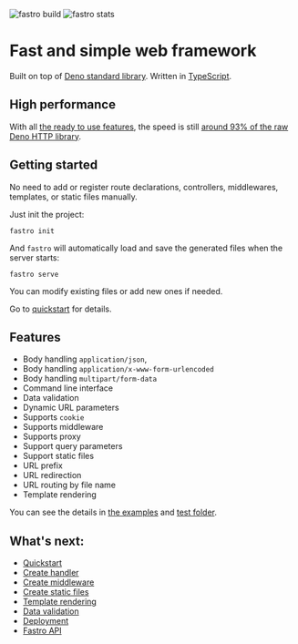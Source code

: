 ![][build] ![][stats]

# Fast and simple web framework
Built on top of [Deno standard library](https://deno.land/std@0.74.0). Written in [TypeScript](https://www.typescriptlang.org/). 

## High performance

With all [the ready to use features](#features), the speed is still [around 93% of the raw Deno HTTP library](docs/perfomance.md).

## Getting started
No need to add or register route declarations, controllers, middlewares, templates, or static files manually. 

Just init the project:
```
fastro init
```
And `fastro` will automatically load and save the generated files when the server starts:
```
fastro serve
```
You can modify existing files or add new ones if needed.

Go to [quickstart](docs/quickstart.md) for details.

## Features
- Body handling `application/json`, 
- Body handling `application/x-www-form-urlencoded`
- Body handling `multipart/form-data`
- Command line interface
- Data validation
- Dynamic URL parameters
- Supports `cookie`
- Supports middleware
- Supports proxy
- Support query parameters
- Support static files
- URL prefix
- URL redirection
- URL routing by file name
- Template rendering

You can see the details in [the examples](https://github.com/fastrodev/fastro/blob/master/services) and [test folder](https://github.com/fastrodev/fastro/blob/master/test).

## What's next:
- [Quickstart](docs/quickstart.md)
- [Create handler](docs/handler.md)
- [Create middleware](docs/middleware.md)
- [Create static files](docs/static.md)
- [Template rendering](docs/rendering.md)
- [Data validation](docs/validation.md)
- [Deployment](docs/deployment.md)
- [Fastro API](docs/api.md)

[build]: https://github.com/fastrodev/fastro/workflows/ci/badge.svg?branch=master "fastro build"
[stats]: https://img.shields.io/endpoint?url=https%3A%2F%2Fraw.fastro.dev%2Fstats "fastro stats"